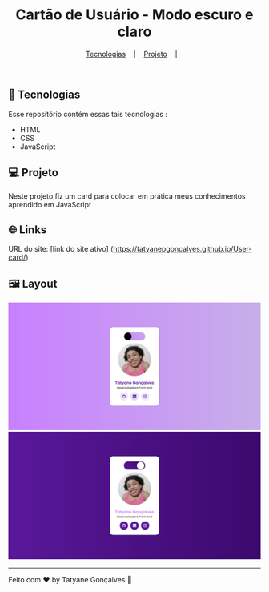 <h1 align="center"> Cartão de Usuário - Modo escuro e claro </h1>
    <p  align="center">
        <a href="#-tecnologias">Tecnologias</a> &nbsp;&nbsp;&nbsp;|&nbsp;&nbsp;&nbsp;
        <a href="#-projeto">Projeto</a> &nbsp;&nbsp;&nbsp;|&nbsp;&nbsp;&nbsp;
    </p>


<br>

## 🚀 Tecnologias

Esse repositório contém essas tais tecnologias :

- HTML
- CSS
- JavaScript

## 💻 Projeto

Neste projeto fiz um card para colocar em prática meus conhecimentos aprendido em JavaScript

## 🌐 Links

URL do site: [link do site ativo] (https://tatyanepgoncalves.github.io/User-card/)

## 🖼️ Layout

<img src="img/modo-light.png" alt="">
<img src="img/modo-dark.png" alt="">












<hr>

Feito com ♥ by Tatyane Gonçalves :wave: 

